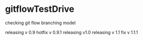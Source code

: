 # gitflowTestDrive
checking git flow branching model


releasing v 0.9
hotfix v 0.9.1
releasing v1.0
releasing v 1.1
    fix v 1.1.1